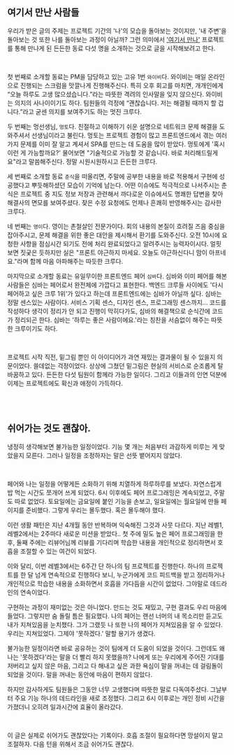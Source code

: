 ## 여기서 만난 사람들

우리가 받은 글의 주제는 프로젝트 기간의 '나'의 모습을 돌아보는 것이지만, '내 주변'을 돌아보는 것 또한 나를 돌아보는 과정이 아닐까? 그런 의미에서 ['여기서 만나'](seeyouthere.o-r.kr) 프로젝트를 통해 만나게 된 든든한 동료 다섯 명을 소개하는 것으로 글을 시작해보려고 한다.

<br />

첫 번째로 소개할 동료는 PM을 담당하고 있는 고유 1번 `와이비`다. 와이비는 매일 온라인으로 진행되는 스크럼을 맛깔나게 진행해주신다. 특히 오후 회고를 마치면, 개개인에게 “오늘 하루도 고생 많으셨습니다.”라는 따뜻한 격려의 인사말을 잊지 않으신다. 와이비는 의지의 사나이이기도 하다. 팀원들의 걱정에 “괜찮습니다. 저는 해결될 때까지 할 겁니다.”라고 굳센 의지를 보여주기도 하는 멋진 크루다.

두 번째는 멍선생님, `멍토`다. 친절하고 이해하기 쉬운 설명으로 네트워크 문제 해결을 도와주셔서 선생님이라고 불린다. 멍토는 프로젝트 경험이 많고 프론트엔드에서 겪는 여러 가지 문제를 이미 잘 알고 계셔서 SPA를 만드는 데 도움을 많이 받았다. 멍토에게 '혹시 이런 게 가능할까요?' 물어보면 "기술적으로 가능할 것 같습니다. 바로 처리해드릴게요"라고 말씀해주신다. 정말 시원시원하시고 든든한 크루다.

세 번째로 소개할 동료 `춘식`을 떠올리면, 주말에 공부한 내용을 바로 적용해서 구현에 성공했다고 뿌듯해하셨던 모습이 기억에 남는다. 어떤 이슈에도 적극적으로 나서주시는 춘식은 프로젝트 중 지도 정보 저장과 관련해서 까다로운 이슈에서도 명쾌한 답변을 찾아 해결사의 면모를 보여주셨다. 잦은 수정 요청에도 언제나 흔쾌히 반영해주시는 감사한 크루다.

네 번째는 `영이`다. 영이는 촌철살인 전문가이다. 회의 내용의 본질이 흐려질 즈음 중심을 잡아주시고, 문제 해결을 위한 좋은 대안을 제시해서 환기를 도와주신다. 오전 10시에 요청한 사항을 점심시간 되기도 전에 처리 완료되었다고 알려주시는 능력자이시다. 얼핏 보면 짓궂은 듯하지만 실은 "프론트 야근하지 마세요. 오늘도 야근하신다니 맘이 아프네요."라며 함께 마음 아파해주는 따듯한 크루다.

마지막으로 소개할 동료는 유일무이한 프론트엔드 페어 `심바`다. 심바와 이미 페어를 해본 사람들은 심바는 페어로서 완전체에 가깝다고 표현한다. 백엔드 크루들 사이에도 '다시 페어하고 싶은 크루 1위'가 있다고 하는데 프론트엔드에는 심바가 아닐까 싶다. 심바는 정말 센스있는 사람이다. 서비스 기획 센스, 디자인 센스, 프로그래밍 센스까지... 코드를 작성하다 생각이 정리가 안 되고 진행이 막히다가도, 심바의 해결책으로 순식간에 코드가 정리되곤 한다. 심바는 '하루는 좋은 사람이에요.'라는 칭찬을 서슴없이 해주는 따뜻한 크루이기도 하다.

<br />

프로젝트 시작 직전, 밑그림 뿐인 이 아이디어가 과연 재밌는 결과물이 될 수 있을지 의문이었다. 쓸데없는 걱정이었다. 상상에 그쳤던 밑그림은 현실의 서비스로 순조롭게 탈바꿈하고 있다. 든든한 다섯 팀원이 함께라 가능한 일이다. 그리고 이들과의 인연 덕분에 이제는 프로젝트에도 확신과 애정이 가득하다.

<br /><br />

## 쉬어가는 것도 괜찮아.

냉정히 생각해보면 불가능한 일정이었다. 기능 몇 개는 처음부터 과감하게 미루는 게 맞았을지 모른다. 그러나 일정을 조정하자는 말은 선뜻 뱉어지지 않았다.

<br />

페어와 나는 일정을 어떻게든 소화하기 위해 치열하게 하루하루를 보냈다. 자연스럽게 밥 먹는 시간도 쪼개어 쓰게 되었다. 6시 이후에도 페어 프로그래밍은 계속되었고, 주말도 따로 없었다. 토요일에는 금요일에 붙인 기능을 손보고, 일요일에는 월요일에 만들 페이지를 준비했다. 그렇게 우리는 몰두했다. 혹은 몰두해야 했다.

이런 생활 패턴은 지난 4개월 동안 반복하며 익숙해진 그것과 사뭇 다르다. 지난 레벨1, 레벨2에서는 2주마다 새로운 미션을 받았다.. 첫 주에 밀도 높은 페어 프로그래밍을 한 후, 둘째 주에는 리뷰어님께 리뷰를 기다리며 학습한 내용을 개인적으로 정리하면서 호흡을 조절할 수 있는 여건이 되었다.

이와 달리, 이번 레벨3에서는 6주간 단 하나의 팀 프로젝트를 진행한다. 하나의 프로젝트를 한 달 넘게 연속적으로 진행하다 보니, 누군가에게 코드 피드백을 받고 정리하거나 개인적으로 학습한 내용을 소화하면서 호흡을 가다듬을 시간이 없었다. 그야말로 데드라인의 연속이었다.

구현하는 과정이 재미없는 것은 아니었다. 만드는 것도 재밌고, 구현 결과도 우리 마음에 들었다. 그렇지만 숨 돌릴 틈은 필요했다. 나의 페어는 랜선 너머의 내 목소리만 듣고도 내가 지쳐있음을 눈치챘다. 그가 그랬듯 나 또한 나의 페어가 지쳐있음을 알 수 있었다. 우리는 지쳐있었다. 그제야 '못하겠다.' 말할 용기가 생겼다.

불가능한 일정이라면 바로 공유하는 것이 팀에게 더 도움이 되었을 것이다. 그런데도 왜 나는 '못하겠다'라는 말을 더 빨리 하지 못했을까? 나에게 또는 우리에게 주어진 기대를 저버리고 싶지 않은 마음, 그리고 다 해내고 싶은 과한 욕심이 말을 꺼내는 데 걸림돌이 되었을 것이다. 말을 꺼내는 동안에 마음이 편하지 않았다.

하지만 감사하게도 팀원들은 그동안 너무 고생했다며 따뜻한 말로 다독여주셨다. 그날부터 주요 기능 하나의 데드라인을 새로 조정했다. 그리고 6시 이후로는 개인 정비 시간을 가졌더니 오히려 일과시간에 효율이 올라갔다.

<br />

이 글은 실제로 쉬어가도 괜찮았다는 기록이다. 호흡 조절이 필요하다면 망설이지 말고 조절하자. 다음 턴을 위해서 조금 쉬어가도 괜찮다.
